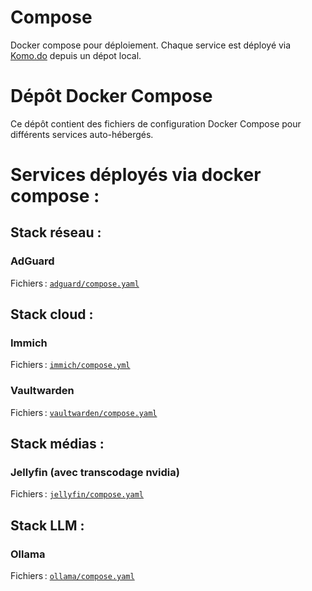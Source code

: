 # Compose

Docker compose pour déploiement. Chaque service est déployé via [Komo.do](https://komo.do/) depuis un dépot local.

# Dépôt Docker Compose

Ce dépôt contient des fichiers de configuration Docker Compose pour différents services auto-hébergés.

# Services déployés via docker compose :

## Stack réseau :

### AdGuard

Fichiers : [`adguard/compose.yaml`](adguard/compose.yaml)

## Stack cloud :

### Immich

Fichiers : [`immich/compose.yml`](immich/compose.yml)

### Vaultwarden

Fichiers : [`vaultwarden/compose.yaml`](vaultwarden/compose.yaml)

## Stack médias :

### Jellyfin (avec transcodage nvidia)

Fichiers : [`jellyfin/compose.yaml`](jellyfin/compose.yaml)

## Stack LLM :

### Ollama

Fichiers : [`ollama/compose.yaml`](ollama/compose.yaml)